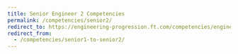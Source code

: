 ```yaml
---
title: Senior Engineer 2 Competencies
permalink: /competencies/senior2/
redirect_to: https://engineering-progression.ft.com/competencies/engineering-v1/senior-2/
redirect_from:
  - /competencies/senior1-to-senior2/
---
```

